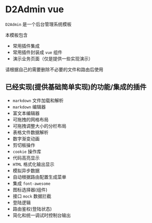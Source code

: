 # D2Admin vue

`D2Admin` 是一个后台管理系统模板

本模板包含

* 常用插件集成
* 常用插件封装成 `vue` 组件
* 演示业务页面（仅是提供一些实现演示）

请根据自己的需要删除不必要的文件和路由后使用

## 已经实现(提供基础简单实现)的功能/集成的插件

* `markdown` 文件加载和解析
* `markdown` 编辑器
* 富文本编辑器
* 可拖拽的网格布局
* 可拖拽调整大小的分栏布局
* 表格文件数据解析
* 数字渐变动画
* 剪切板操作
* `cookie` 操作库
* 代码高亮显示
* `HTML` 格式化输出显示
* 模拟异步数据
* 自动根据路由配置生成菜单
* 集成 `font-awesome`
* 图标选择器(组件)
* 接口 `mock` 数据拦截
* 登陆逻辑
* 路由鉴权(登陆状态)
* 简化和统一调试时控制台输出





